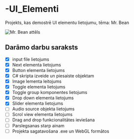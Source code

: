 # -UI_Elementi
Projekts, kas demostrē UI elementu lietojumu, tēma: Mr. Bean

![Mr. Bean attēls](https://pngimg.com/uploads/mr_bean/small/mr_bean_PNG34.png)


## Darāmo darbu saraksts
- [x] input file lietojums 
- [x] Next elementa lietojums
- [x] Button elementa lietojums
- [x] C# skripta izveide un piesaiste objektam
- [x] Image lementa leitojums
- [x] Toggle elementa lietojums
- [x] Toggle group komponentes lietojums
- [x] Drop down elementa lietojums
- [x] Slider elementa lietojums
- [ ] Audio source objekta lietojums
- [ ] Scrol view elementa lietojums
- [ ] Drag and drop funkcionalitātes ieviešana
- [ ] Parslegsanas starp ainam
- [ ] Projekta sagatavošana .exe un WebGL formātos
